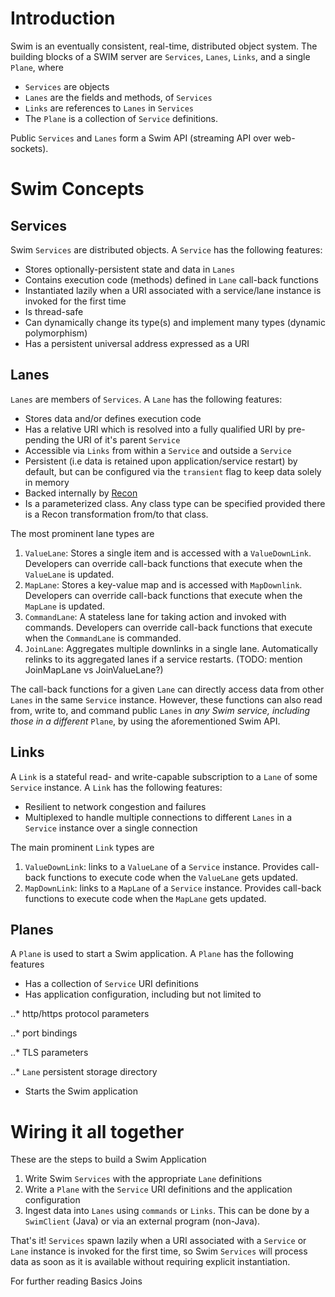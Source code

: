# Introduction
Swim is an eventually consistent, real-time, distributed object system. The building blocks of a SWIM server are `Services`, `Lanes`, `Links`, and a single `Plane`, where

* `Services` are objects
* `Lanes` are the fields and methods, of `Services`
* `Links` are references to `Lanes` in `Services`
* The `Plane` is a collection of `Service` definitions.

Public `Services` and `Lanes` form a Swim API (streaming API over web-sockets).

# Swim Concepts

## Services
Swim `Services` are distributed objects. A `Service` has the following features:
 
* Stores optionally-persistent state and data in `Lanes`
* Contains execution code (methods) defined in `Lane` call-back functions
* Instantiated lazily when a URI associated with a service/lane instance is invoked for the first time
* Is thread-safe
* Can dynamically change its type(s) and implement many types (dynamic polymorphism)
* Has a persistent universal address expressed as a URI
  
## Lanes
`Lanes` are members of `Services`. A `Lane` has the following features:

* Stores data and/or defines execution code
* Has a relative URI which is resolved into a fully qualified URI by pre-pending the URI of it's parent `Service`
* Accessible via `Links` from within a `Service` and outside a `Service`
* Persistent (i.e data is retained upon application/service restart) by default, but can be configured via the `transient` flag to keep data solely in memory
* Backed internally by [Recon](https://github.com/swimit/recon-java)  
* Is a parameterized class. Any class type can be specified provided there is a Recon transformation from/to that class.

The most prominent lane types are

1. `ValueLane`: Stores a single item and is accessed with a `ValueDownLink`. Developers can override call-back functions that execute when the `ValueLane` is updated.
2. `MapLane`: Stores a key-value map and is accessed with `MapDownlink`. Developers can override call-back functions that execute when the `MapLane` is updated.
3. `CommandLane`: A stateless lane for taking action and invoked with commands. Developers can override call-back functions that execute when the `CommandLane` is commanded. 
4. `JoinLane`: Aggregates multiple downlinks in a single lane. Automatically relinks to its aggregated lanes if a service restarts. (TODO: mention JoinMapLane vs JoinValueLane?)

The call-back functions for a given `Lane` can directly access data from other `Lanes` in the same `Service` instance. However, these functions can also read from, write to, and command public `Lanes` in _any Swim service, including those in a different_ `Plane`, by using the aforementioned Swim API.
              
## Links
A `Link` is a stateful read- and write-capable subscription to a `Lane` of some `Service` instance. A `Link` has the following features:

* Resilient to network congestion and failures 
* Multiplexed to handle multiple connections to different `Lanes` in a `Service` instance over a single connection

The main prominent `Link` types are

1. `ValueDownLink`: links to a `ValueLane` of a `Service` instance. Provides call-back functions to execute code when the `ValueLane` gets updated.
2. `MapDownLink`: links to a `MapLane` of a `Service` instance. Provides call-back functions to execute code when the `MapLane` gets updated.

## Planes
A `Plane` is used to start a Swim application. A `Plane` has the following features

* Has a collection of `Service` URI definitions
* Has application configuration, including but not limited to

..* http/https protocol parameters

..* port bindings

..* TLS parameters

..* `Lane` persistent storage directory
* Starts the Swim application
 
# Wiring it all together
These are the steps to build a Swim Application

1. Write Swim `Services` with the appropriate `Lane` definitions
2. Write a `Plane` with the `Service` URI definitions and the application configuration
3. Ingest data into `Lanes` using `commands` or `Links`. This can be done by a `SwimClient` (Java) or via an external program (non-Java).

That's it! `Services` spawn lazily when a URI associated with a `Service` or `Lane` instance is invoked for the first time, so Swim `Services` will process data as soon as it is available without requiring explicit instantiation.
    
For further reading 
Basics
Joins
